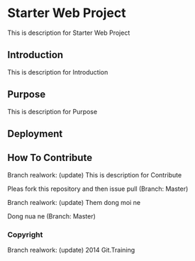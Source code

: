 # Starter Web Project

This is description for Starter Web Project


## Introduction

This is description for Introduction


## Purpose

This is description for Purpose

## Deployment


## How To Contribute

Branch realwork: (update) This is description for Contribute

Pleas fork this repository and then issue pull (Branch: Master)

Branch realwork: (update) Them dong moi ne


Dong nua ne (Branch: Master)

### Copyright

Branch realwork: (update) 2014 Git.Training
